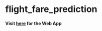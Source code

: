 # flight_fare_prediction
#### Visit [here](https://flightpriceprediction7.herokuapp.com/) for the Web App
